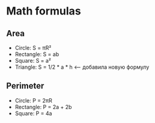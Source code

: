 # Math formulas
## Area
- Circle: S = πR²
- Rectangle: S = ab
- Square: S = a²
- Triangle: S = 1/2 * a * h   <-- добавила новую формулу

## Perimeter
- Circle: P = 2πR
- Rectangle: P = 2a + 2b
- Square: P = 4a
